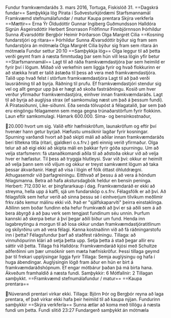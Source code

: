 Fundur framkvæmdaráðs 3. mars 2016, Tortuga, Fiskislóð 31.
==Dagskrá fundar==
Samþykkja lög Pírata í Suðvesturkjördæmi
Starfsmannamál
Framkvæmd stefnumálafundar / matur
Kaupa prentara
Skýra verkferla
==Mættir==
Erna Ýr Öldudóttir
Gunnar Ingiberg Guðmundsson
Halldóra Sigrún Ásgeirsdóttir
Herbert Snorrason
Friðfinnur Finnbjörnnson
Þórhildur Sunna Ævarsdóttir
Bergþór Heimir Þórðarson
Olga Margrét Cilia
==Kosning fundarstjóri og ritara==
Þórhildur Sunna Ævarsdóttir býður sig fram sem fundarstjóra án
mótmæla
Olga Margrét Cilia býður sig fram sem ritara án mótmæla
Fundur settur 20:10
==Samþykkja lög==
Olga leggur til að þetta verði geymt fram á næsta fimmtudag þar sem
hún vill lesa lögin yfir betur
==Starfsmannamál==
Lagt til að ráða framkvæmdastjóra þar sem heimild er fyrir því í
lögum. Miðað við verkefnin sem liggja fyrir og hvað flokkurinn er að
stækka hratt er talið ástæða til þess að vera með framkvæmdastjóra.
Talið upp hvað felst í störfum framkvæmdastjóra
Lagt til að það verði lausráðning til að byrja. Ráðning til prufu.
Ef framkvæmdastjóri stendur sig vel og allt gengur upp þá er hægt að
skoða fastráðningu.
Kosið um hver verður yfirmaður framkvæmdastjóra, einhver innan
framkvæmdaráðs.
Lagt til að byrja að auglýsa strax (ef samkomulag næst um það á
þessum fundi). Á Píratasíðunni, Like-síðunni. Eða senda tölvupóst á
félagatalið, þar sem það eru eingöngu félagamenn sem mega gegna
trúnaðarstörfum fyrir flokkinn.
Laun eftir samkomulagi. Hámark 600.000. Síma- og bensínkostnaður,

20.000 hvort um sig.
Valið eftir hæfniskröfum, launakröfum og eftir því hvenær hann getur
byrjað. Hæfustu umsóknir lagðar fyrir kosningar.
Spurning varðandi hvort að það skipti máli að aðilar innan
framkvæmdaráðs beri tiltekna titla (ritari, gjaldkeri o.s.frv.) geti
einnig verið yfirmaður. Olga telur að að eigi ekki að skipta máli en
þakkar fyrir góða spurningu.
Um að velja starfsmenn: fá utanaðkomandi aðila til að aðstoða okkur
við að velja hver er hæfastur. Til þess að tryggja hlutleysi. Svar
við því: okkur er heimilt að velja þann sem við viljum og okkur er
treyst samkvæmt lögum að taka þessar ákvarðanir. Hægt að vísa í
lögin ef fólk óttast óhlutdrægni.
Athugasemdir við þarfagreiningu. Eitthvað af þessu á að vera á
höndum félagsmanna.
Betra að hafa akstursdagbók heldur en bensín peninga.
Herbert: 712.030 kr. er þingfararkaup í dag.
Framkvæmdaráð er ekki að streyma, hella upp á kaffi, sjá um
fundarsköp o.s.frv. Félagsfólk er að því. Að félagsfólk sem hefur
verið að sinna þessu sé í einhverjum tilvikum meðlimir frkv.ráðs
kemur málinu ekki við. Það er "sjálfskaparvíti" þeirra einstaklinga.
Aðilinn sem boðar fundinn eða hefur frumkvæði að því er sá aðili sem
á að bera ábyrgð á að þau verk sem tengjast fundinum séu unnin.
Þurfum kannski að skerpa betur á því þegar aðili biður um fund.
Henda inn lagabreytingu á morgun til að losa okkur undan
framkvæmdastjóratitlinum og skilyrðinu um að vera félagi. Kanna
kostnaðinn við að fá ráðningarstofu inn í þetta? Félagsfundur þarf
að staðfest ráðningu.
Tillaga: að vinnuhópurinn klári að setja þetta upp. Setja þetta á
stað þegar allir eru sáttir við þetta.
Tillaga frá Halldóra: Framkvæmdaráð kjósi með Schultze aðferðinni um
þær umsóknir sem mæta hæfniskröfur.
Þessi tillaga geymd þar til frekari upplýsingar liggja fyrir
Tillaga: Semja auglýsingu og hafa í huga ábendingar. Auglýsingin
lögð fram áður en hún er birt á framkvæmdaráðshópnum. Ef engar
mótbárur þaðan þá má birta hana. Ákveðum framhaldið á næsta fundi.
Samþykkir: 6
Mótfallnir: 2
Tillagan samþykkt.
==Framkvæmd stefnumálafundur / matur==
==Kaupa prentara==

Núverandi prentari virkar ekki.
Tillaga: Björn Þór og Bergþór reyna að laga prentara, ef það virkar
ekki hafa þeir heimild til að kaupa nýjan.
Fundurinn samþykkir
==Skýra verkferla==
Sunna ætlar að koma með tillögu á næsta fundi um þetta.
Fundi slitið 23:27
Fundargerð samþykkt án mótmæla

